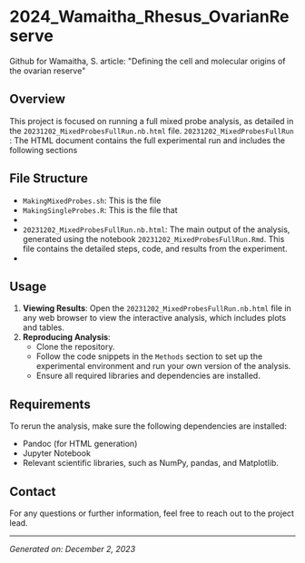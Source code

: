 # 2024_Wamaitha_Rhesus_OvarianReserve
Github for Wamaitha, S. article: "Defining the cell and molecular origins of the ovarian reserve" 

## Overview

This project is focused on running a full mixed probe analysis, as detailed in the `20231202_MixedProbesFullRun.nb.html` file. 
`20231202_MixedProbesFullRun` : The HTML document contains the full experimental run and includes the following sections

## File Structure

- `MakingMixedProbes.sh`: This is the file
- `MakingSingleProbes.R`: This is the file that
- 
- `20231202_MixedProbesFullRun.nb.html`: The main output of the analysis, generated using the notebook `20231202_MixedProbesFullRun.Rmd`. This file contains the detailed steps, code, and results from the experiment.
- 

## Usage

1. **Viewing Results**: Open the `20231202_MixedProbesFullRun.nb.html` file in any web browser to view the interactive analysis, which includes plots and tables.
2. **Reproducing Analysis**:
    - Clone the repository.
    - Follow the code snippets in the `Methods` section to set up the experimental environment and run your own version of the analysis.
    - Ensure all required libraries and dependencies are installed.

## Requirements

To rerun the analysis, make sure the following dependencies are installed:
- Pandoc (for HTML generation)
- Jupyter Notebook
- Relevant scientific libraries, such as NumPy, pandas, and Matplotlib.

## Contact

For any questions or further information, feel free to reach out to the project lead.

---

*Generated on: December 2, 2023*
